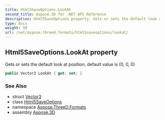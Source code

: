 ```yaml
---
title: Html5SaveOptions.LookAt
second_title: Aspose.3D for .NET API Reference
description: Html5SaveOptions property. Gets or sets the default look at position default value is 0 0 0
type: docs
weight: 50
url: /net/aspose.threed.formats/html5saveoptions/lookat/
---
```

## Html5SaveOptions.LookAt property

Gets or sets the default look at position, default value is (0, 0, 0)

```csharp
public Vector3 LookAt { get; set; }
```

### See Also

* struct [Vector3](../../../aspose.threed.utilities/vector3/)
* class [Html5SaveOptions](../)
* namespace [Aspose.ThreeD.Formats](../../html5saveoptions/)
* assembly [Aspose.3D](../../../)


